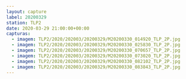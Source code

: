 ```yaml
---
layout: capture
label: 20200329
station: TLP2
date: 2020-03-29 21:00:00+00:00
capturas:
  - imagem: TLP2/2020/202003/20200329/M20200330_014920_TLP_2P.jpg
  - imagem: TLP2/2020/202003/20200329/M20200330_025830_TLP_2P.jpg
  - imagem: TLP2/2020/202003/20200329/M20200330_070657_TLP_2P.jpg
  - imagem: TLP2/2020/202003/20200329/M20200330_073020_TLP_2P.jpg
  - imagem: TLP2/2020/202003/20200329/M20200330_082102_TLP_2P.jpg
  - imagem: TLP2/2020/202003/20200329/M20200330_083843_TLP_2P.jpg
---
```

